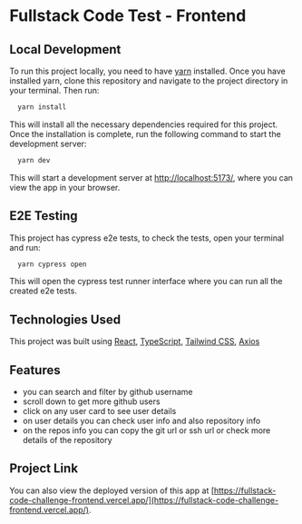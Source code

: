# Fullstack Code Test - Frontend

## Local Development

To run this project locally, you need to have [yarn](https://yarnpkg.com/) installed. Once you have installed yarn, clone this repository and navigate to the project directory in your terminal. Then run:

```bash
  yarn install
```

This will install all the necessary dependencies required for this project. Once the installation is complete, run the following command to start the development server:

```bash
  yarn dev
```

This will start a development server at [http://localhost:5173/](http://localhost:5173/), where you can view the app in your browser.

## E2E Testing

This project has cypress e2e tests, to check the tests, open your terminal and run:

```bash
  yarn cypress open
```

This will open the cypress test runner interface where you can run all the created e2e tests.

## Technologies Used

This project was built using [React](https://reactjs.org/), [TypeScript](https://www.typescriptlang.org/), [Tailwind CSS](https://tailwindcss.com/), [Axios](https://github.com/axios/axios)

## Features

- you can search and filter by github username
- scroll down to get more github users
- click on any user card to see user details
- on user details you can check user info and also repository info
- on the repos info you can copy the git url or ssh url or check more details of the repository

## Project Link

You can also view the deployed version of this app at [https://fullstack-code-challenge-frontend.vercel.app/](https://fullstack-code-challenge-frontend.vercel.app/).

